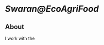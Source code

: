 # _Swaran@EcoAgriFood_
## About
I work with the 
<!---
swaran-v/swaran-v is a ✨ special ✨ repository because its `README.md` (this file) appears on your GitHub profile.
You can click the Preview link to take a look at your changes.
--->
